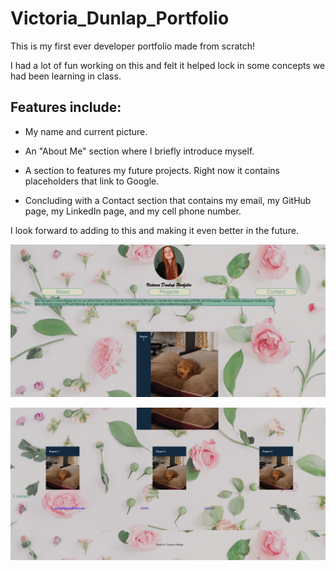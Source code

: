 # Victoria_Dunlap_Portfolio

This is my first ever developer portfolio made from scratch! 

I had a lot of fun working on this and felt it helped lock in some concepts we had been learning in class.

## Features include: 

* My name and current picture. 

* An "About Me" section where I briefly introduce myself. 

* A section to features my future projects. Right now it contains placeholders that link to Google.

* Concluding with a Contact section that contains my email, my GitHub page, my LinkedIn page, and my cell phone number. 

I look forward to adding to this and making it even better in the future. 

![Top of web based portfolio](./assets/Portfolio_pt_1.png)

![Bottom of web based portfolio](./assets/Portfolio_pt_2.png)